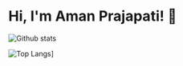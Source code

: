 <!--
![Logo](https://dev-to-uploads.s3.amazonaws.com/abcd/abcd/abcd.png)
-->
# Hi, I'm Aman Prajapati! 👋
![Github stats](https://github-readme-stats.vercel.app/api?username=techieaman94&theme=midnight-purple&show_icons=true&count_private=true)


![Top Langs](https://github-readme-stats.vercel.app/api/top-langs/?username=techieaman94&theme=midnight-purple&count_private=true&layout=compact&hide=html)]


<!--
**techieaman94/techieaman94** is a ✨ _special_ ✨ repository because its `README.md` (this file) appears on your GitHub profile.
[![willianrod's wakatime stats](https://github-readme-stats.vercel.app/api/wakatime?username=techieaman94)](https://github.com/anuraghazra/github-readme-stats)
Here are some ideas to get you started:

- 🔭 I’m currently working on ...
- 🌱 I’m currently learning ...
- 👯 I’m looking to collaborate on ...
- 🤔 I’m looking for help with ...
- 💬 Ask me about ...
- 📫 How to reach me: ...
- 😄 Pronouns: ...
- ⚡ Fun fact: ...
-->
